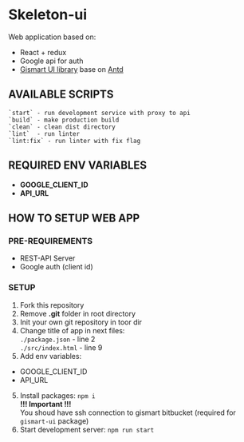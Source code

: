 # Skeleton-ui  

Web application based on:
* React + redux
* Google api for auth
* [Gismart UI library](https://bitbucket.org/gismart/gismart-ui/) base on [Antd](https://ant.design/)

  
## AVAILABLE SCRIPTS  
  
    `start` - run development service with proxy to api  
    `build` - make production build  
    `clean` - clean dist directory  
    `lint`  - run linter  
    `lint:fix` - run linter with fix flag  
  
## REQUIRED ENV VARIABLES  
  
* **GOOGLE_CLIENT_ID**  
* **API_URL**  

## HOW TO SETUP WEB APP

### PRE-REQUIREMENTS
* REST-API Server  
* Google auth (client id)  

### SETUP  
1) Fork this repository  
2) Remove **.git** folder in root directory  
3) Init your own git repository in toor dir  
4) Change title of app in next files:  
  `./package.json`   - line 2  
  `./src/index.html` - line 9  
5) Add env variables:
  * GOOGLE_CLIENT_ID  
  * API_URL  
5) Install packages: `npm i`  
  **!!! Important !!!**  
  You shoud have ssh connection to gismart bitbucket (required for `gismart-ui` package)  
5) Start development server: `npm run start`  


